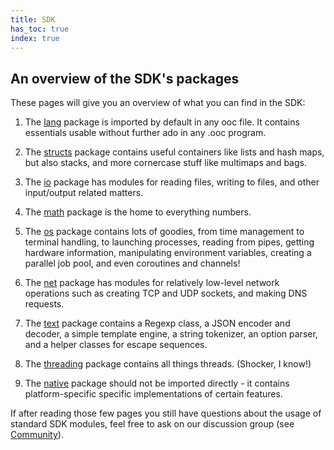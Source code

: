 ```yaml
---
title: SDK
has_toc: true
index: true
---
```


## An overview of the SDK's packages

These pages will give you an overview of what you can find in the SDK:

 1. The [lang](/docs/sdk/lang/) package is imported by default in any ooc file.
    It contains essentials usable without further ado in any .ooc program.

 2. The [structs](/docs/sdk/structs/) package contains useful containers like
    lists and hash maps, but also stacks, and more cornercase stuff like
    multimaps and bags.

 3. The [io](/docs/sdk/io/) package has modules for reading files, writing
    to files, and other input/output related matters.

 4. The [math](/docs/sdk/math/) package is the home to everything numbers.

 5. The [os](/docs/sdk/os/) package contains lots of goodies, from time
    management to terminal handling, to launching processes, reading from
    pipes, getting hardware information, manipulating environment variables,
    creating a parallel job pool, and even coroutines and channels!

 6. The [net](/docs/sdk/net/) package has modules for relatively low-level
    network operations such as creating TCP and UDP sockets, and making DNS
    requests.

 7. The [text](/docs/sdk/text/) package contains a Regexp class, a JSON encoder
    and decoder, a simple template engine, a string tokenizer, an option
    parser, and a helper classes for escape sequences.

 8. The [threading](/docs/sdk/threading/) package contains all things threads.
    (Shocker, I know!)

 9. The [native](/docs/sdk/native/) package should not be imported directly -
    it contains platform-specific specific implementations of certain features.

If after reading those few pages you still have questions about the usage of
standard SDK modules, feel free to ask on our discussion group (see
[Community](/community)).

